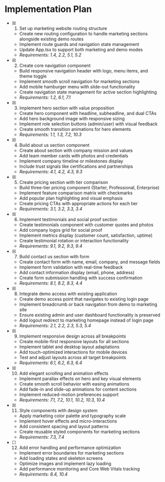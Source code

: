 # Implementation Plan

- [x] 1. Set up marketing website routing structure
  - Create new routing configuration to handle marketing sections alongside existing demo routes
  - Implement route guards and navigation state management
  - Update App.tsx to support both marketing and demo modes
  - _Requirements: 1.4, 2.2, 5.1, 5.2_

- [x] 2. Create core navigation component
  - Build responsive navigation header with logo, menu items, and theme toggle
  - Implement smooth scroll navigation for marketing sections
  - Add mobile hamburger menu with slide-out functionality
  - Create navigation state management for active section highlighting
  - _Requirements: 1.2, 6.1, 7.1_

- [x] 3. Implement hero section with value proposition
  - Create hero component with headline, subheadline, and dual CTAs
  - Add hero background image with responsive sizing
  - Implement role selection buttons (admin/user) with visual feedback
  - Create smooth transition animations for hero elements
  - _Requirements: 1.1, 1.3, 7.2, 10.3_

- [x] 4. Build about us section component
  - Create about section with company mission and values
  - Add team member cards with photos and credentials
  - Implement company timeline or milestones display
  - Include trust signals like certifications and partnerships
  - _Requirements: 4.1, 4.2, 4.3, 9.3_

- [x] 5. Create pricing section with tier comparison
  - Build three-tier pricing component (Starter, Professional, Enterprise)
  - Implement feature comparison matrix with checkmarks
  - Add popular plan highlighting and visual emphasis
  - Create pricing CTAs with appropriate actions for each tier
  - _Requirements: 3.1, 3.2, 3.3, 3.4_

- [x] 6. Implement testimonials and social proof section
  - Create testimonials component with customer quotes and photos
  - Add company logos grid for social proof
  - Implement metrics display (customer count, satisfaction, uptime)
  - Create testimonial rotation or interaction functionality
  - _Requirements: 9.1, 9.2, 9.3, 9.4_

- [x] 7. Build contact us section with form
  - Create contact form with name, email, company, and message fields
  - Implement form validation with real-time feedback
  - Add contact information display (email, phone, address)
  - Create form submission handling with success confirmation
  - _Requirements: 8.1, 8.2, 8.3, 4.4_

- [x] 8. Integrate demo access with existing application
  - Create demo access point that navigates to existing login page
  - Implement breadcrumb or back navigation from demo to marketing site
  - Ensure existing admin and user dashboard functionality is preserved
  - Add logout redirect to marketing homepage instead of login page
  - _Requirements: 2.1, 2.2, 2.3, 5.3, 5.4_

- [x] 9. Implement responsive design across all breakpoints
  - Create mobile-first responsive layouts for all sections
  - Implement tablet and desktop layout adaptations
  - Add touch-optimized interactions for mobile devices
  - Test and adjust layouts across all target breakpoints
  - _Requirements: 6.1, 6.2, 6.3, 6.4_

- [x] 10. Add elegant scrolling and animation effects
  - Implement parallax effects on hero and key visual elements
  - Create smooth scroll behavior with easing animations
  - Add fade-in and slide-up animations for content sections
  - Implement reduced-motion preferences support
  - _Requirements: 7.1, 7.2, 10.1, 10.2, 10.3, 10.4_

- [x] 11. Style components with design system
  - Apply marketing color palette and typography scale
  - Implement hover effects and micro-interactions
  - Add consistent spacing and layout patterns
  - Create reusable styled components for marketing sections
  - _Requirements: 7.3, 7.4_

- [ ] 12. Add error handling and performance optimization
  - Implement error boundaries for marketing sections
  - Add loading states and skeleton screens
  - Optimize images and implement lazy loading
  - Add performance monitoring and Core Web Vitals tracking
  - _Requirements: 8.4, 10.4_
